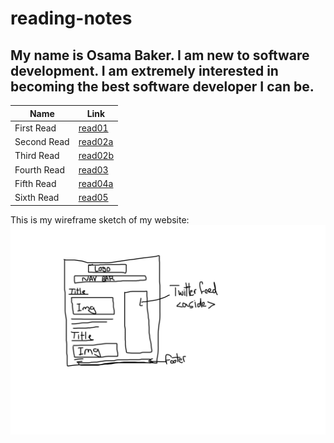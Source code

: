 # reading-notes

## My name is Osama Baker. I am new to software development. I am extremely interested in becoming the best software developer I can be.



   Name      |  Link
------------ | -------------
First Read   | [read01](./Reads/read01.md)
Second Read  | [read02a](./Reads/read02a.md)
Third Read   | [read02b](./Reads/read02b.md)
Fourth Read  | [read03](./Reads/read03.md)
Fifth Read  | [read04a](./Reads/read04a.md)
Sixth Read  | [read05](Reads/read05.md)

This is my wireframe sketch of my website:
![Wireframe](TechSavvyWebsiteWireframe.png)